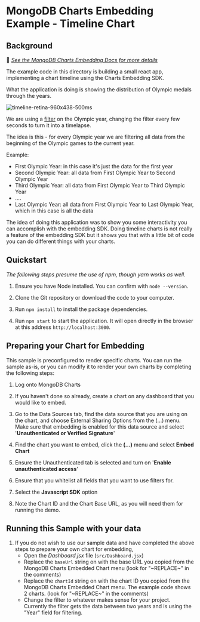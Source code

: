 # MongoDB Charts Embedding Example - Timeline Chart

## Background

📄 _[See the MongoDB Charts Embedding Docs for more details](https://docs.mongodb.com/charts/saas/embedding-charts/)_

The example code in this directory is building a small react app, implementing a chart timeline using the Charts Embedding SDK.

What the application is doing is showing the distribution of Olympic medals through the years.

![timeline-retina-960x438-500ms](https://user-images.githubusercontent.com/51065986/89610627-5df5d800-d8be-11ea-954b-6d92086d9f58.gif)

We are using a [filter](https://docs.mongodb.com/charts/saas/filter-embedded-charts/#filter-data-on-charts-embedded-with-the-sdk) on the Olympic year, changing the filter every few seconds to turn it into a timelapse.

The idea is this - for every Olympic year we are filtering all data from the beginning of the Olympic games to the current year.

Example:

- First Olympic Year: in this case it's just the data for the first year
- Second Olympic Year: all data from First Olympic Year to Second Olympic Year
- Third Olympic Year: all data from First Olympic Year to Third Olympic Year
- ....
- Last Olympic Year: all data from First Olympic Year to Last Olympic Year, which in this case is all the data

The idea of doing this application was to show you some interactivity you can accomplish with the embedding SDK.
Doing timeline charts is not really a feature of the embedding SDK but it shows you that with a little bit of code you can do different things with your charts.

## Quickstart

_The following steps presume the use of npm, though yarn works as well._

1. Ensure you have Node installed. You can confirm with `node --version`.

2. Clone the Git repository or download the code to your computer.

3. Run `npm install` to install the package dependencies.

4. Run `npm start` to start the application. It will open directly in the browser at this address `http://localhost:3000`.

## Preparing your Chart for Embedding

This sample is preconfigured to render specific charts. You can run the sample as-is, or you can modify it to render your own charts by completing the following steps:

1. Log onto MongoDB Charts

2. If you haven't done so already, create a chart on any dashboard that you would like to embed.

3. Go to the Data Sources tab, find the data source that you are using on the chart, and choose External Sharing Options from the (...) menu. Make sure that embedding is enabled for this data source and select '**Unauthenticated or Verified Signature**'

4. Find the chart you want to embed, click the **(...)** menu and select **Embed Chart**

5. Ensure the Unauthenticated tab is selected and turn on '**Enable unauthenticated access**'

6. Ensure that you whitelist all fields that you want to use filters for.

7. Select the **Javascript SDK** option

8. Note the Chart ID and the Chart Base URL, as you will need them for running the demo.

## Running this Sample with your data

1. If you do not wish to use our sample data and have completed the above steps to prepare your own chart for embedding,
   - Open the _Dashboard.jsx_ file (`src/Dashboard.jsx`)
   - Replace the `baseUrl` string on with the base URL you copied from the MongoDB Charts Embedded Chart menu (look for "\~REPLACE\~" in the comments)
   - Replace the `chartId` string on with the chart ID you copied from the MongoDB Charts Embedded Chart menu. The example code shows 2 charts. (look for "\~REPLACE\~" in the comments)
   - Change the filter to whatever makes sense for your project. Currently the filter gets the data between two years and is using the "Year" field for filtering.
